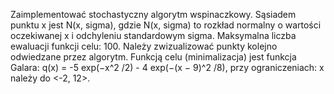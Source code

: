 Zaimplementować stochastyczny algorytm wspinaczkowy.
Sąsiadem punktu x jest N(x, sigma), gdzie N(x, sigma) to rozkład normalny o wartości oczekiwanej x i odchyleniu standardowym sigma. Maksymalna liczba ewaluacji funkcji celu: 100. Należy zwizualizować punkty kolejno odwiedzane przez algorytm. Funkcją celu (minimalizacja) jest funkcja Galara: q(x) = -5 exp(−x^2 /2) - 4 exp(−(x − 9)^2 /8), przy ograniczeniach: x należy do <-2, 12>.
